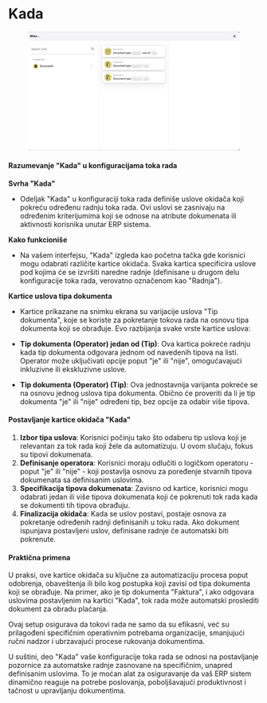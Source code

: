 # Kada

<figure><img src="../../../.gitbook/assets/Bildschirmfoto 2024-05-04 um 16.25.45.png" alt=""><figcaption></figcaption></figure>

#### Razumevanje "Kada" u konfiguracijama toka rada

**Svrha "Kada"**

* Odeljak "Kada" u konfiguraciji toka rada definiše uslove okidača koji pokreću određenu radnju toka rada. Ovi uslovi se zasnivaju na određenim kriterijumima koji se odnose na atribute dokumenata ili aktivnosti korisnika unutar ERP sistema.

**Kako funkcioniše**

* Na vašem interfejsu, "Kada" izgleda kao početna tačka gde korisnici mogu odabrati različite kartice okidača. Svaka kartica specificira uslove pod kojima će se izvršiti naredne radnje (definisane u drugom delu konfiguracije toka rada, verovatno označenom kao "Radnja").

**Kartice uslova tipa dokumenta**

* Kartice prikazane na snimku ekrana su varijacije uslova "Tip dokumenta", koje se koriste za pokretanje tokova rada na osnovu tipa dokumenta koji se obrađuje. Evo razbijanja svake vrste kartice uslova:

* **Tip dokumenta (Operator) jedan od (Tip)**: Ova kartica pokreće radnju kada tip dokumenta odgovara jednom od navedenih tipova na listi. Operator može uključivati opcije poput "je" ili "nije", omogućavajući inkluzivne ili ekskluzivne uslove.
* **Tip dokumenta (Operator) (Tip)**: Ova jednostavnija varijanta pokreće se na osnovu jednog uslova tipa dokumenta. Obično će proveriti da li je tip dokumenta "je" ili "nije" određeni tip, bez opcije za odabir više tipova.

#### Postavljanje kartice okidača "Kada"

1. **Izbor tipa uslova**: Korisnici počinju tako što odaberu tip uslova koji je relevantan za tok rada koji žele da automatizuju. U ovom slučaju, fokus su tipovi dokumenata.
2. **Definisanje operatora**: Korisnici moraju odlučiti o logičkom operatoru - poput "je" ili "nije" - koji postavlja osnovu za poređenje stvarnih tipova dokumenata sa definisanim uslovima.
3. **Specifikacija tipova dokumenata**: Zavisno od kartice, korisnici mogu odabrati jedan ili više tipova dokumenata koji će pokrenuti tok rada kada se dokumenti tih tipova obrađuju.
4. **Finalizacija okidača**: Kada se uslov postavi, postaje osnova za pokretanje određenih radnji definisanih u toku rada. Ako dokument ispunjava postavljeni uslov, definisane radnje će automatski biti pokrenute.

#### Praktična primena

U praksi, ove kartice okidača su ključne za automatizaciju procesa poput odobrenja, obaveštenja ili bilo kog postupka koji zavisi od tipa dokumenta koji se obrađuje. Na primer, ako je tip dokumenta "Faktura", i ako odgovara uslovima postavljenim na kartici "Kada", tok rada može automatski proslediti dokument za obradu plaćanja.

Ovaj setup osigurava da tokovi rada ne samo da su efikasni, već su prilagođeni specifičnim operativnim potrebama organizacije, smanjujući ručni nadzor i ubrzavajući procese rukovanja dokumentima.

U suštini, deo "Kada" vaše konfiguracije toka rada se odnosi na postavljanje pozornice za automatske radnje zasnovane na specifičnim, unapred definisanim uslovima. To je moćan alat za osiguravanje da vaš ERP sistem dinamično reaguje na potrebe poslovanja, poboljšavajući produktivnost i tačnost u upravljanju dokumentima.
